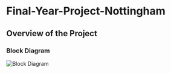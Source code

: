 # Final-Year-Project-Nottingham

## Overview of the Project
### Block Diagram
![Block Diagram]("https://github.com/xian-cong/Final-Year-Project-Nottingham/blob/main/links%20and%20documents/block%20diagram/WellnessAI%2B%20Block%20Diagram%20Architecture.drawio.png")
